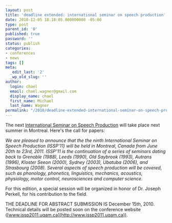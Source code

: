 ```yaml
---
layout: post
title: 'deadline extended: international seminar on speech production'
date: 2010-12-05 18:18:05.000000000 -05:00
type: post
parent_id: '0'
published: true
password: ''
status: publish
categories:
- conferences
- news
tags: []
meta:
  _edit_last: '2'
  _wp_old_slug: ''
author:
  login: chael
  email: chael.wagner@gmail.com
  display_name: chael
  first_name: Michael
  last_name: Wagner
permalink: "/2010/deadline-extended-international-seminar-on-speech-production/"
---
```

The next [International Seminar on Speech Production](http://www.issp2011.uqam.ca) will take place next summer in Montreal. Here's the call for papers:

_We are pleased to announce that the the ninth International Seminar on Speech Production (ISSP'11) will be held in Montreal, Canada from June 20th to 23rd, 2011. ISSP’11 is the continuation of a series of seminars dating back to Grenoble (1988), Leeds (1990), Old Saybrook (1993), Autrans (1996), Kloster Seeon (2000), Sydney (2003), Ubatuba (2006), and Strasbourg (2008). Several aspects of speech production will be covered, such as phonology, phonetics, linguistics, mechanics, acoustics, physiology, motor control, neurosciences and computer science._

For this edition, a special session will be organized in honor of Dr. Joseph Perkell, for his contribution to the field.

THE DEADLINE FOR ABSTRACT SUBMISSION IS December 15th, 2010. Technical details will be posted soon on the conference website ([www.issp2011.uqam.ca](http://www.issp2011.uqam.ca)).

